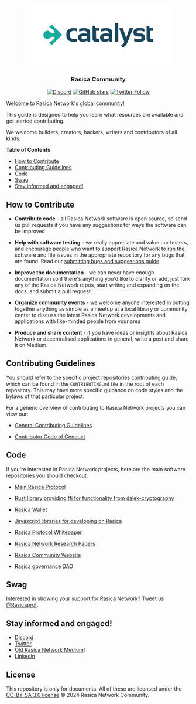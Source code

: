 <div align="center">
  <img alt="ReDoc logo" src="https://raw.githubusercontent.com/Rasica-network/Community/master/media-pack/logo.png" width="400px" />

  ### Rasica Community
 
[![Discord](https://img.shields.io/discord/713661828239982683?color=blueviolet&label=discord)](https://discord.gg/3JmXRXv)
[![GitHub stars](https://img.shields.io/github/stars/Rasica-network/community?style=social)](https://github.com/Rasica-network/Rasica/stargazers)
[![Twitter Follow](https://img.shields.io/twitter/follow/Rasica-network?style=social)](https://twitter.com/Rasica-network)
</div>

Welcome to Rasica Network's global community! 

This guide is designed to help you learn what resources are available and get started contributing.

We welcome builders, creators, hackers, writers and contributors of all kinds.

**Table of Contents**
<!-- TOC -->

  - [How to Contribute](#how-to-contribute)
  - [Contributing Guidelines](#contributing-guidelines)
  - [Code](#code)
  - [Swag](#swag)
  - [Stay informed and engaged!](#stay-informed-and-engaged)

<!-- /TOC -->

## How to Contribute

-  **Contribute code** - all Rasica Network software is open source, so send us pull requests if you have any suggestions for ways the software can be improved

-  **Help with software testing** - we really appreciate and value our testers, and encourage people who want to support Rasica Network to run the software and file issues in the appropriate repository for any bugs that are found. Read our [submitting bugs and suggestions guide](https://github.com/Rasica-network/community/blob/master/CONTRIBUTING.md#issue-reporting-guidelines)

-  **Improve the documentation** - we can never have enough documentation so if there's anything you'd like to clarify or add, just fork any of the Rasica Network repos, start writing and expanding on the docs, and submit a pull request

-  **Organize community events** - we welcome anyone interested in putting together anything as simple as a meetup at a local library or community center to discuss the latest Rasica Network developments and applications with like-minded people from your area

-  **Produce and share content** - if you have ideas or insights about Rasica Network or decentralised applications in general, write a post and share it on Medium.

## Contributing Guidelines

You should refer to the specific project repositories contributing guide, which can be found in the `CONTRIBUTING.md` file in the root of each repository. This may have more specific guidance on code styles and the bylaws of that particular project.

For a generic overview of contributing to Rasica Network projects you can view our:

* [General Contributing Guidelines](https://github.com/Rasica-network/community/blob/master/CONTRIBUTING.md)

* [Contributor Code of Conduct](https://github.com/Rasica-network/Community/blob/master/CODE_OF_CONDUCT.md)

## Code

If you're interested in Rasica Network projects, here are the main software repositories you should checkout:

* [Main Rasica Protocol](https://github.com/Rasica-network/Rasica)

* [Rust library providing ffi for functionality from dalek-cryptography](https://github.com/Rasica-network/Rasica-rs)

* [Rasica Wallet](https://github.com/Rasica-network/Rasica-wallet)

* [Javascript libraries for developing on Rasica](https://github.com/Rasica-network/Rasica-js)

* [Rasica Protocol Whitepaper](https://github.com/Rasica-network/whitepaper)

* [Rasica Network Research Papers](https://github.com/Rasica-network/Research)

* [Rasica Community Website](https://github.com/Rasica-network/Rasicanetwork.github.io)

* [Rasica governance DAO](https://github.com/Rasica-network/DAO)

## Swag

Interested in showing your support for Rasica Network?  Tweet us [@Rasicaprot](https://twitter.com/Rasica-network).

## Stay informed and engaged!

- [Discord](https://discord.gg/3JmXRXv)
- [Twitter](https://twitter.com/Rasica-network)
- [Old Rasica Network Medium](https://medium.com/Rasica-network)!
- [Linkedin](https://www.linkedin.com/company/Rasica-network/about/)

## License

This repository is only for documents. All of these are licensed under the [CC-BY-SA 3.0 license](LICENSE) © 2024 Rasica Network Community.
